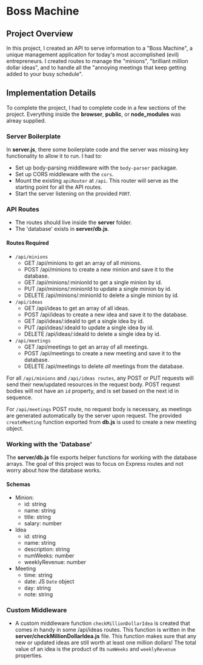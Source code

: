 # Boss Machine

## Project Overview

In this project, I created an API to serve information to a "Boss Machine", a unique management application for today's most accomplished (evil) entrepreneurs. I created routes to manage the "minions", "brilliant million dollar ideas", and to handle all the "annoying meetings that keep getting added to your busy schedule".

## Implementation Details

To complete the project, I had to complete code in a few sections of the project. Everything inside the **browser**, **public**, or **node_modules** was alreay supplied.

### Server Boilerplate

In **server.js**, there some boilerplate code and the server was missing key functionality to allow it to run. I had to:

- Set up body-parsing middleware with the `body-parser` packagae.
- Set up CORS middleware with the `cors`.
- Mount the existing `apiRouter` at `/api`. This router will serve as the starting point for all the API routes.
- Start the server listening on the provided `PORT`.


### API Routes

- The routes should live inside the **server** folder. 
- The 'database' exists in **server/db.js**. 

#### Routes Required

- `/api/minions`
  - GET /api/minions to get an array of all minions.
  - POST /api/minions to create a new minion and save it to the database.
  - GET /api/minions/:minionId to get a single minion by id.
  - PUT /api/minions/:minionId to update a single minion by id.
  - DELETE /api/minions/:minionId to delete a single minion by id.
- `/api/ideas`
  - GET /api/ideas to get an array of all ideas.
  - POST /api/ideas to create a new idea and save it to the database.
  - GET /api/ideas/:ideaId to get a single idea by id.
  - PUT /api/ideas/:ideaId to update a single idea by id.
  - DELETE /api/ideas/:ideaId to delete a single idea by id.
- `/api/meetings`
  - GET /api/meetings to get an array of all meetings.
  - POST /api/meetings to create a new meeting and save it to the database.
  - DELETE /api/meetings to delete _all_ meetings from the database.

For all `/api/minions` and `/api/ideas routes`, any POST or PUT requests will send their new/updated resources in the request body. POST request bodies will not have an `id` property, and is set based on the next id in sequence.

For `/api/meetings` POST route, no request body is necessary, as meetings are generated automatically by the server upon request. The provided `createMeeting` function exported from **db.js** is used to create a new meeting object.

### Working with the 'Database'

The **server/db.js** file exports helper functions for working with the database arrays. The goal of this project was to focus on Express routes and not worry about how the database works.

#### Schemas

- Minion:
  - id: string
  - name: string
  - title: string
  - salary: number
- Idea
  - id: string
  - name: string
  - description: string
  - numWeeks: number
  - weeklyRevenue: number
- Meeting
  - time: string
  - date: JS `Date` object
  - day: string
  - note: string



### Custom Middleware

- A custom middleware function `checkMillionDollarIdea` is created that comes in handy in some /api/ideas routes. This function is written in the **server/checkMillionDollarIdea.js** file. This function makes sure that any new or updated ideas are still worth at least one million dollars! The total value of an idea is the product of its `numWeeks` and `weeklyRevenue` properties.

